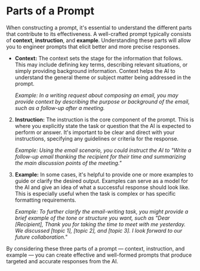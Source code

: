 # Parts of a Prompt

When constructing a prompt, it's essential to understand the different parts that contribute to its effectiveness. A well-crafted prompt typically consists of **context**, **instruction**, and **example**. Understanding these parts will allow you to engineer prompts that elicit better and more precise responses.

- **Context:** The context sets the stage for the information that follows. This may include defining key terms, describing relevant situations, or simply providing background information. Context helps the AI to understand the general theme or subject matter being addressed in the prompt.
  
   *Example: In a writing request about composing an email, you may provide context by describing the purpose or background of the email, such as a follow-up after a meeting.*

2. **Instruction:** The instruction is the core component of the prompt. This is where you explicitly state the task or question that the AI is expected to perform or answer. It's important to be clear and direct with your instructions, specifying any guidelines or criteria for the response.
  
   *Example: Using the email scenario, you could instruct the AI to "Write a follow-up email thanking the recipient for their time and summarizing the main discussion points of the meeting."*

3. **Example:** In some cases, it's helpful to provide one or more examples to guide or clarify the desired output. Examples can serve as a model for the AI and give an idea of what a successful response should look like. This is especially useful when the task is complex or has specific formatting requirements.
  
   *Example: To further clarify the email-writing task, you might provide a brief example of the tone or structure you want, such as "Dear [Recipient], Thank you for taking the time to meet with me yesterday. We discussed [topic 1], [topic 2], and [topic 3]. I look forward to our future collaboration."*

By considering these three parts of a prompt — context, instruction, and example — you can create effective and well-formed prompts that produce targeted and accurate responses from the AI.